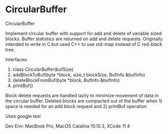 # CircularBuffer
CircularBuffer 

Implement circular buffer with support for add and delete of variable sized blocks. Buffer statistics are returned on add and delete requests. Originally intended to write in C but used C++ to use std::map instead of C red-black tree.

Interfaces:
1. class CircularBuffer(bufSize)
2. addBlockToBuf(byte *block, size_t blockSize, BufInfo &bufInfo)
3. deleteBlockFromBuf(byte *block, BufInfo &bufInfo)
4. printBuf()

Block delete requests are handled lazily to minimize movement of data in the circular buffer. Deleted blocks are compacted out of the buffer when 1) space is needed for an add block request and 2) printBuf operation

Uses google test

Dev Env:
MacBook Pro, MacOS Catalina 10.15.3, XCode 11.4
